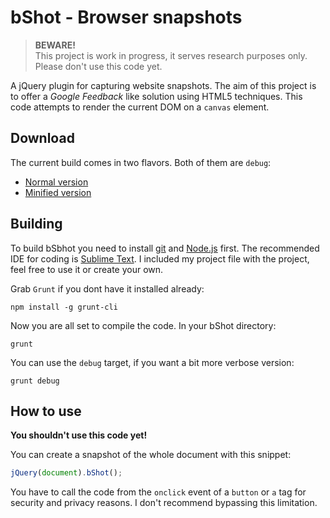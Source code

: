 bShot - Browser snapshots
=========================

> **BEWARE!**<br />
> This project is work in progress, it serves research purposes only. Please don't use this code yet.

A jQuery plugin for capturing website snapshots. The aim of this project is to offer a *Google Feedback* like solution using HTML5 techniques. This code attempts to render the current DOM on a `canvas` element.

Download
--------
The current build comes in two flavors. Both of them are `debug`:
- [Normal version](dist/bshot.js)
- [Minified version](dist/bshot.min.js)


Building
--------
To build bSbhot you need to install [git](http://git-scm.com/downloads) and [Node.js](http://nodejs.org/download/) first. The recommended IDE for coding is [Sublime Text](http://www.sublimetext.com/2). I included my project file with the project, feel free to use it or create your own.

Grab `Grunt` if you dont have it installed already:

```
npm install -g grunt-cli
```

Now you are all set to compile the code. In your bShot directory:

```
grunt
```

You can use the `debug` target, if you want a bit more verbose version:
```
grunt debug
```

How to use
----------
**You shouldn't use this code yet!**

You can create a snapshot of the whole document with this snippet:
```js
jQuery(document).bShot();
```

You have to call the code from the `onclick` event of a `button` or `a` tag for security and privacy reasons. I don't recommend bypassing this limitation.
